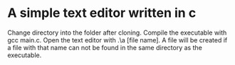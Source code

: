 # **A simple text editor written in c**

Change directory into the folder after cloning.
Compile the executable with gcc main.c.
Open the text editor with .\a [file name].
A file will be created if a file with that name can not be found in the same directory as the executable.
